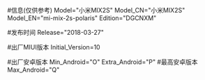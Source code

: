 #信息(仅供参考)
Model="小米MIX2S"
Model_CN="小米MIX2S"
Model_EN="mi-mix-2s-polaris"
Edition="DGCNXM"

#发布时间
Release="2018-03-27"

#出厂MIUI版本
Initial_Version=10

#出厂安卓版本
Min_Android="O"
Extra_Android="P"
#最高安卓版本
Max_Android="Q"
